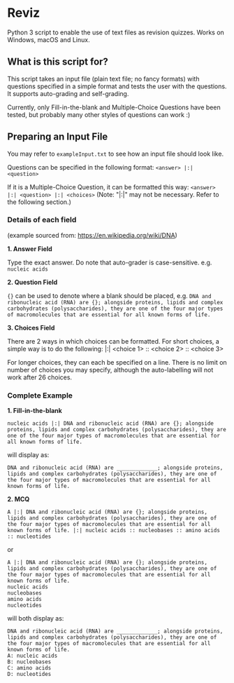# Reviz
Python 3 script to enable the use of text files as revision quizzes. Works on Windows, macOS and Linux.

## What is this script for?
This script takes an input file (plain text file; no fancy formats) with questions specified in a simple format and tests the user with the questions. It supports auto-grading and self-grading.

Currently, only Fill-in-the-blank and Multiple-Choice Questions have been tested, but probably many other styles of questions can work :)

## Preparing an Input File
You may refer to `exampleInput.txt` to see how an input file should look like.

Questions can be specified in the following format:
`<answer> |:| <question>`

If it is a Multiple-Choice Question, it can be formatted this way:
`<answer> |:| <question> |:| <choices>`
(Note: "|:|" may not be necessary. Refer to the following section.)

### Details of each field
(example sourced from: https://en.wikipedia.org/wiki/DNA)

**1. Answer Field**

Type the exact answer. Do note that auto-grader is case-sensitive.
e.g. `nucleic acids`

**2. Question Field**

`{}` can be used to denote where a blank should be placed, e.g.
`DNA and ribonucleic acid (RNA) are {}; alongside proteins, lipids and complex carbohydrates (polysaccharides), they are one of the four major types of macromolecules that are essential for all known forms of life.`

**3. Choices Field**

There are 2 ways in which choices can be formatted. For short choices, a simple way is to do the following:
|:| <choice 1> :: <choice 2> :: <choice 3>

For longer choices, they can each be specified on a line.
There is no limit on number of choices you may specify, although the auto-labelling will not work after 26 choices.

### Complete Example
**1. Fill-in-the-blank**
```
nucleic acids |:| DNA and ribonucleic acid (RNA) are {}; alongside proteins, lipids and complex carbohydrates (polysaccharides), they are one of the four major types of macromolecules that are essential for all known forms of life.
```

will display as:
```
DNA and ribonucleic acid (RNA) are _____________; alongside proteins, lipids and complex carbohydrates (polysaccharides), they are one of the four major types of macromolecules that are essential for all known forms of life.
```

**2. MCQ**
```
A |:| DNA and ribonucleic acid (RNA) are {}; alongside proteins, lipids and complex carbohydrates (polysaccharides), they are one of the four major types of macromolecules that are essential for all known forms of life. |:| nucleic acids :: nucleobases :: amino acids :: nucleotides
```
or
```
A |:| DNA and ribonucleic acid (RNA) are {}; alongside proteins, lipids and complex carbohydrates (polysaccharides), they are one of the four major types of macromolecules that are essential for all known forms of life.
nucleic acids
nucleobases
amino acids
nucleotides
```

will both display as:
```
DNA and ribonucleic acid (RNA) are _____________; alongside proteins, lipids and complex carbohydrates (polysaccharides), they are one of the four major types of macromolecules that are essential for all known forms of life.
A: nucleic acids
B: nucleobases
C: amino acids
D: nucleotides
```
